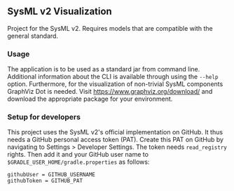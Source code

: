 <!-- (c) https://github.com/MontiCore/monticore -->
## SysML v2 Visualization

Project for the SysML v2. Requires models that are compatible with the general standard.

### Usage

The application is to be used as a standard jar from command line. Additional information about the CLI is available through using the `--help` option.
Furthermore, for the visualization of non-trivial SysML components GraphViz Dot is needed. Visit https://www.graphviz.org/download/ and download the appropriate package for your environment.

### Setup for developers

This project uses the SysML v2's official implementation on GitHub. It thus needs a GitHub personal access token
(PAT). Create this PAT on GitHub by navigating to Settings > Developer Settings. The token needs `read_registry`
rights. Then add it and your GitHub user name to `$GRADLE_USER_HOME/gradle.properties` as follows:
```
githubUser = GITHUB_USERNAME
githubToken = GITHUB_PAT
```

